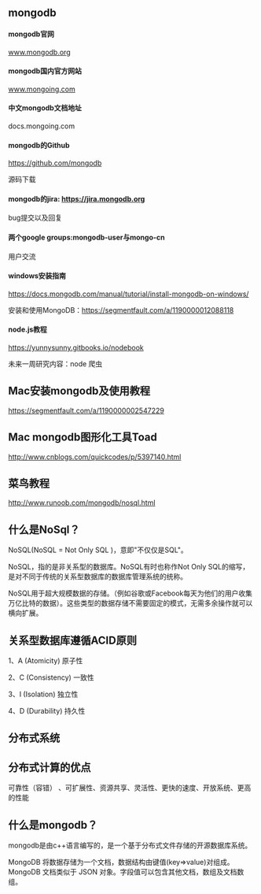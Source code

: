 ## mongodb

#### mongodb官网

www.mongodb.org

#### mongodb国内官方网站

www.mongoing.com

#### 中文mongodb文档地址

docs.mongoing.com

#### mongodb的Github

https://github.com/mongodb

源码下载

#### mongodb的jira: https://jira.mongodb.org
bug提交以及回复

#### 两个google groups:mongodb-user与mongo-cn
用户交流


#### windows安装指南

https://docs.mongodb.com/manual/tutorial/install-mongodb-on-windows/

安装和使用MongoDB：https://segmentfault.com/a/1190000012088118

#### node.js教程

https://yunnysunny.gitbooks.io/nodebook

未来一周研究内容：node 爬虫

## Mac安装mongodb及使用教程

https://segmentfault.com/a/1190000002547229

## Mac mongodb图形化工具Toad

http://www.cnblogs.com/quickcodes/p/5397140.html

## 菜鸟教程

http://www.runoob.com/mongodb/nosql.html

## 什么是NoSql？

NoSQL(NoSQL = Not Only SQL )，意即"不仅仅是SQL"。

NoSQL，指的是非关系型的数据库。NoSQL有时也称作Not Only SQL的缩写，是对不同于传统的关系型数据库的数据库管理系统的统称。

NoSQL用于超大规模数据的存储。（例如谷歌或Facebook每天为他们的用户收集万亿比特的数据）。这些类型的数据存储不需要固定的模式，无需多余操作就可以横向扩展。

## 关系型数据库遵循ACID原则

1、A (Atomicity) 原子性

2、C (Consistency) 一致性

3、I (Isolation) 独立性

4、D (Durability) 持久性

## 分布式系统

## 分布式计算的优点

可靠性（容错） 、可扩展性、资源共享、灵活性、更快的速度、开放系统、更高的性能

## 什么是mongodb？

mongodb是由c++语言编写的，是一个基于分布式文件存储的开源数据库系统。

MongoDB 将数据存储为一个文档，数据结构由键值(key=>value)对组成。MongoDB 文档类似于 JSON 对象。字段值可以包含其他文档，数组及文档数组。

